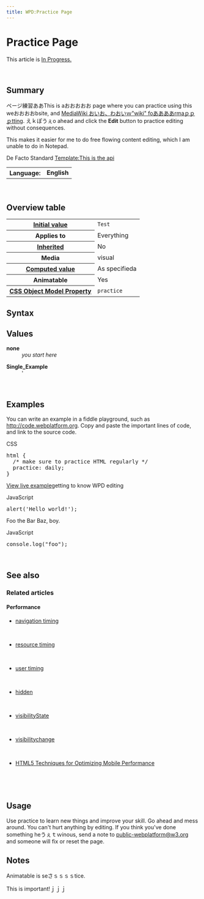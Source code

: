 ```yaml
---
title: WPD:Practice Page
---
```

<h1><span class="mw-headline" id="Practice_Page">Practice Page</span></h1>
<div class="readiness-state In_Progress"> 
<p>This article is <a href="/wiki/Property:State" title="Property:State">In Progress.</a>
</p>
</div> 
<p><br />
</p>
<h2><span class="mw-headline" id="Summary">Summary</span></h2>
<p>ページ練習ああThis is aおおおおお page where you can practice using this weおおおおbsite, and <a rel="nofollow" class="external text" href="http://en.wikipedia.org/wiki/Wikipedia:Cheatsheet">MediaWiki おいお、わおいｗ"wiki" foああああrmaｐｐｐtting</a>. えｋぽうぇo ahead and click the <b>Edit</b> button to practice editing without consequences.
</p><p>This makes it easier for me to do free flowing content editing, which I am unable to do in Notepad.
</p><p><span class="standardization_status" title="De Facto Standard">De Facto Standard</span>
<a href="/w/index.php?title=Template:This_is_the_api&amp;action=edit&amp;redlink=1" class="new" title="Template:This is the api (page does not exist)">Template:This is the api</a>
</p>
<table class="nmbox languages" style="">
<tr>
<th class="mbox-image" style=""> <b>Language:</b></th>
<td class="mbox-text"><b><strong class="selflink">English</strong></b></td>
</tr></table>
<p><br />
</p>
<h2><span class="mw-headline" id="Overview_table">Overview table</span></h2>
<table class="wikitable overview_table">
<tr>
<th> <a href="/wiki/css/concepts/initial_value" title="css/concepts/initial value"> Initial value</a>
</th>
<td> <code>Test</code>
</td></tr>
<tr>
<th> Applies to
</th>
<td> Everything
</td></tr>
<tr>
<th> <a href="/wiki/css/concepts/inherited" title="css/concepts/inherited"> Inherited</a>
</th>
<td> No
</td></tr>
<tr>
<th> Media
</th>
<td> visual
</td></tr>
<tr>
<th> <a href="/wiki/css/concepts/computed_value" title="css/concepts/computed value"> Computed value</a>
</th>
<td> As specifieda
</td></tr>
<tr>
<th> Animatable
</th>
<td> Yes
</td></tr>
<tr>
<th> <a href="/wiki/css/concepts/cssom" title="css/concepts/cssom"> CSS Object Model Property</a>
</th>
<td> <code>practice</code>
</td></tr></table>
<h2><span class="mw-headline" id="Syntax">Syntax</span></h2>
<h2><span class="mw-headline" id="Values">Values</span></h2>
<div class="css-property">
<dl><dt><b>none</b></dt>
<dd><i>you start here</i></dd></dl>
</div>
<div class="css-property">
<dl><dt><b>Single_Example</b></dt>
<dd>'</dd></dl>
</div>
<p><br />
</p>
<h2><span class="mw-headline" id="Examples">Examples</span></h2>
<p>You can write an example in a fiddle playground, such as <a rel="nofollow" class="external free" href="http://code.webplatform.org">http://code.webplatform.org</a>. Copy and paste the important lines of code, and link to the source code.
</p>
<div class="example" style="position:relative">
<p><span class="language">CSS</span>
</p>
<pre>
html {
  /* make sure to practice HTML regularly */
  practice: daily;
}
</pre>
</div>
<p><a rel="nofollow" class="external text" href="http://code.webplatform.org/gist/286d4dbdf96f6fe42b0f">View live example</a>getting to know WPD editing
</p>
<div class="example" style="position:relative">
<p><span class="language">JavaScript</span>
</p>
<pre>
alert('Hello world!');
</pre>
</div>
<p>Foo the Bar Baz, boy.
</p>
<div class="example" style="position:relative">
<p><span class="language">JavaScript</span>
</p>
<pre>
console.log("foo");
</pre>
</div>
<p><br />
</p>
<h2><span class="mw-headline" id="See_also">See also</span></h2>
<h3><span class="mw-headline" id="Related_articles">Related articles</span></h3>
<h4><span class="mw-headline" id="Performance">Performance</span></h4>
<ul><li> <a href="/wiki/apis/navigation_timing" title="apis/navigation timing">navigation timing</a></li></ul>
<p><br />
</p>
<ul><li> <a href="/wiki/apis/resource_timing" title="apis/resource timing">resource timing</a></li></ul>
<p><br />
</p>
<ul><li> <a href="/wiki/apis/user_timing" title="apis/user timing">user timing</a></li></ul>
<p><br />
</p>
<ul><li> <a href="/wiki/dom/Document/hidden" title="dom/Document/hidden">hidden</a></li></ul>
<p><br />
</p>
<ul><li> <a href="/wiki/dom/Document/visibilityState" title="dom/Document/visibilityState">visibilityState</a></li></ul>
<p><br />
</p>
<ul><li> <a href="/wiki/dom/Document/visibilitychange" title="dom/Document/visibilitychange">visibilitychange</a></li></ul>
<p><br />
</p>
<ul><li> <a href="/wiki/tutorials/mobile_opt_and_perf" title="tutorials/mobile opt and perf">HTML5 Techniques for Optimizing Mobile Performance</a></li></ul>
<p><br />
</p><p><br />
</p>
<h2><span class="mw-headline" id="Usage">Usage</span></h2>
<p>Use practice to learn new things and improve your skill. Go ahead and mess around. You can't hurt anything by editing. If you think you've done something heうぇｔｗinous, send a note to 
<a rel="nofollow" class="external text" href="mailto:public-webplatform@w3.org?subject=Possible_problem_with_practice_page">public-webplatform@w3.org</a> and someone will fix or reset the page.
</p>
<h2><span class="mw-headline" id="Notes">Notes</span></h2>
<p>Animatable is seさｓｓｓｓtice.
</p><p>This is important!ｊｊｊ
</p>
<div class="attribution">
<p><br />
</p><p><br />
</p>
</div>

<!-- 
NewPP limit report
CPU time usage: 0.339 seconds
Real time usage: 0.455 seconds
Preprocessor visited node count: 1663/1000000
Preprocessor generated node count: 5723/1000000
Post‐expand include size: 12188/2097152 bytes
Template argument size: 5220/2097152 bytes
Highest expansion depth: 8/40
Expensive parser function count: 60/100
-->

<!-- 
Transclusion expansion time report (%,ms,calls,template)
100.00%  395.662      1 - -total
 55.88%  221.113      1 - Template:Languages
 54.74%  216.571      1 - Template:nmbox
 41.51%  164.227     60 - Template:Languages/Lang
 12.74%   50.421      1 - Template:CSS_Property
  9.28%   36.706      1 - Template:See_Also_Section
  7.06%   27.953      1 - Template:Languages/Title
  5.39%   21.341      2 - Template:CSS_Property_Value
  4.97%   19.655      1 - Template:Examples_Section
  3.69%   14.594      3 - Template:Single_Example
-->

<!-- Saved in parser cache with key wpwiki:pcache:idhash:15957-0!*!0!!*!*!*!esi=1 and timestamp 20150731041718 and revision id 101645
 -->
